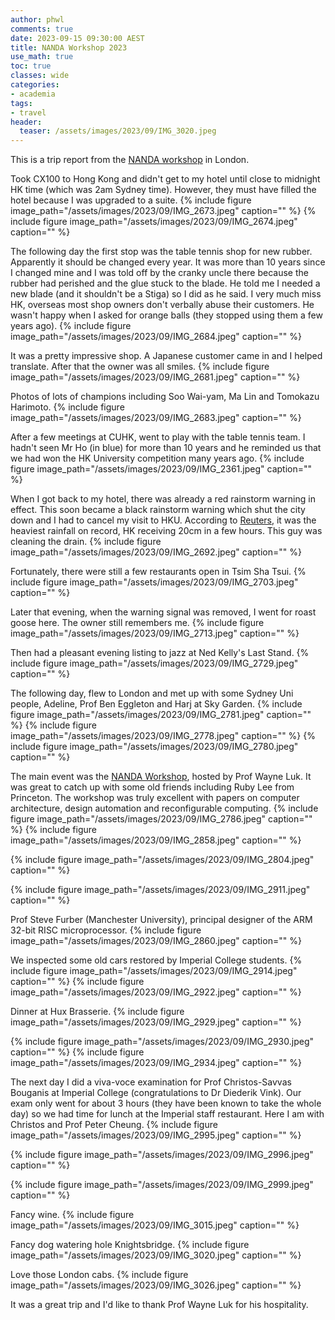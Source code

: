 ```yaml
---
author: phwl
comments: true
date: 2023-09-15 09:30:00 AEST
title: NANDA Workshop 2023
use_math: true
toc: true
classes: wide
categories:
- academia
tags:
- travel
header:
  teaser: /assets/images/2023/09/IMG_3020.jpeg
---
```

This is a trip report from the [NANDA workshop](https://www.imperial.ac.uk/hipeds-centre/workshops/nanda-2023/) in London.

Took CX100 to Hong Kong and didn't get to my hotel until close to midnight HK time (which was 2am
Sydney time). However, they must have filled the hotel because I was upgraded to a suite.
{% include figure image_path="/assets/images/2023/09/IMG_2673.jpeg" caption="" %}
{% include figure image_path="/assets/images/2023/09/IMG_2674.jpeg" caption="" %}

The following day the first stop was the table tennis shop for new
rubber. Apparently it should be changed every year. It was more
than 10 years since I changed mine and I was told off by the cranky
uncle there because the rubber had perished and the glue stuck to
the blade. He told me I needed a new blade (and it shouldn't be a Stiga)
so I did as he said.
I very much miss HK, overseas most shop owners don't
verbally abuse their customers. He wasn't happy when I asked for orange balls 
(they stopped using them a few years ago).
{% include figure image_path="/assets/images/2023/09/IMG_2684.jpeg" caption="" %}

It was a pretty impressive shop. A Japanese customer came in and I helped translate. 
After that the owner was all smiles.
{% include figure image_path="/assets/images/2023/09/IMG_2681.jpeg" caption="" %}

Photos of lots of champions including Soo Wai-yam, Ma Lin and Tomokazu Harimoto.
{% include figure image_path="/assets/images/2023/09/IMG_2683.jpeg" caption="" %}

After a few meetings at CUHK, went to play with the table tennis team. I hadn't seen Mr Ho
(in blue) for more than 10 years and he reminded us
that we had won the HK University competition many years ago.
{% include figure image_path="/assets/images/2023/09/IMG_2361.jpeg" caption="" %}

When I got back to my hotel, there was already a red rainstorm warning in effect. This
soon became a black rainstorm warning which shut the city down and I had to cancel my visit
to HKU.
According to [Reuters](https://www.reuters.com/world/asia-pacific/hong-kongs-heaviest-rain-least-140-years-floods-city-streets-metro-2023-09-08/), it was the heaviest rainfall on record, HK receiving 20cm in a few hours. This
guy was cleaning the drain. 
{% include figure image_path="/assets/images/2023/09/IMG_2692.jpeg" caption="" %}

Fortunately, there were still a few restaurants open in Tsim Sha Tsui.
{% include figure image_path="/assets/images/2023/09/IMG_2703.jpeg" caption="" %}

Later that evening, when the warning signal was removed, I  went for roast goose here. The
owner still remembers me.
{% include figure image_path="/assets/images/2023/09/IMG_2713.jpeg" caption="" %}

Then had a pleasant evening listing to jazz at Ned Kelly's Last Stand.
{% include figure image_path="/assets/images/2023/09/IMG_2729.jpeg" caption="" %}

The following day, flew to London and met up with some Sydney Uni people, Adeline, Prof Ben Eggleton
and Harj at Sky Garden.
{% include figure image_path="/assets/images/2023/09/IMG_2781.jpeg" caption="" %}
{% include figure image_path="/assets/images/2023/09/IMG_2778.jpeg" caption="" %}
{% include figure image_path="/assets/images/2023/09/IMG_2780.jpeg" caption="" %}

The main event was the [NANDA Workshop](https://www.imperial.ac.uk/hipeds-centre/workshops/nanda-2023/), hosted by Prof Wayne Luk.
It was great to catch up with some old friends including Ruby Lee from Princeton. The workshop
was truly excellent with  papers on computer architecture, design automation and reconfigurable computing.
{% include figure image_path="/assets/images/2023/09/IMG_2786.jpeg" caption="" %}
{% include figure image_path="/assets/images/2023/09/IMG_2858.jpeg" caption="" %}

{% include figure image_path="/assets/images/2023/09/IMG_2804.jpeg" caption="" %}

{% include figure image_path="/assets/images/2023/09/IMG_2911.jpeg" caption="" %}

Prof Steve Furber (Manchester University), principal designer of the ARM 32-bit RISC microprocessor.
{% include figure image_path="/assets/images/2023/09/IMG_2860.jpeg" caption="" %}

We inspected some old cars restored by Imperial College students.
{% include figure image_path="/assets/images/2023/09/IMG_2914.jpeg" caption="" %}
{% include figure image_path="/assets/images/2023/09/IMG_2922.jpeg" caption="" %}

Dinner at Hux Brasserie.
{% include figure image_path="/assets/images/2023/09/IMG_2929.jpeg" caption="" %}

{% include figure image_path="/assets/images/2023/09/IMG_2930.jpeg" caption="" %}
{% include figure image_path="/assets/images/2023/09/IMG_2934.jpeg" caption="" %}

The next day I did a viva-voce examination for Prof Christos-Savvas Bouganis at
Imperial College (congratulations to Dr Diederik Vink). Our exam only went for about 3 hours (they have been known to
take the whole day) so we had time for lunch at the Imperial staff restaurant. Here I am with
Christos and Prof Peter Cheung.
{% include figure image_path="/assets/images/2023/09/IMG_2995.jpeg" caption="" %}

{% include figure image_path="/assets/images/2023/09/IMG_2996.jpeg" caption="" %}

{% include figure image_path="/assets/images/2023/09/IMG_2999.jpeg" caption="" %}

Fancy wine.
{% include figure image_path="/assets/images/2023/09/IMG_3015.jpeg" caption="" %}

Fancy dog watering hole Knightsbridge.
{% include figure image_path="/assets/images/2023/09/IMG_3020.jpeg" caption="" %}

Love those London cabs.
{% include figure image_path="/assets/images/2023/09/IMG_3026.jpeg" caption="" %}

It was a great trip and I'd like to thank Prof Wayne Luk for his hospitality.
